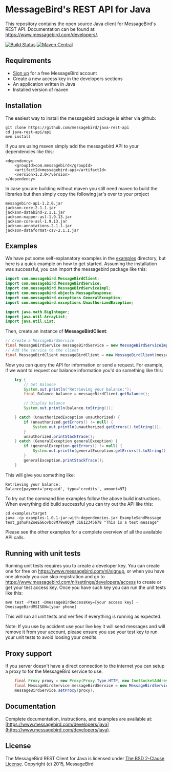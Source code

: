 MessageBird's REST API for Java
=================================
This repository contains the open source Java client for MessageBird's REST API. Documentation can be found at: https://www.messagebird.com/developers/.

[![Build Status](https://travis-ci.org/messagebird/java-rest-api.svg?branch=master)](https://travis-ci.org/messagebird/java-rest-api)
[![Maven Central](https://maven-badges.herokuapp.com/maven-central/com.messagebird/messagebird-api/badge.svg)](https://maven-badges.herokuapp.com/maven-central/com.messagebird/messagebird-api)

Requirements
------------
- [Sign up](https://www.messagebird.com/en/signup) for a free MessageBird account
- Create a new access key in the developers sections
- An application written in Java
- Installed version of maven

Installation
------------
The easiest way to install the messagebird package is either via github:

```
git clone https://github.com/messagebird/java-rest-api
cd java-rest-api/api
mvn install
```

If you are using maven simply add the messagebird API to your dependencies like this:

```
<dependency>
    <groupId>com.messagebird</groupId>
    <artifactId>messagebird-api</artifactId>
    <version>1.2.0</version>
</dependency>
```

In case you are building without maven you still need maven to build the libraries but
then simply copy the following jar's over to your project

```
messagebird-api-1.2.0.jar
jackson-core-2.1.1.jar
jackson-databind-2.1.1.jar
jackson-mapper-asl-1.9.13.jar
jackson-core-asl-1.9.13.jar
jackson-annotations-2.1.1.jar
jackson-dataformat-csv-2.1.1.jar
```


Examples
--------
We have put some self-explanatory examples in the [examples](https://github.com/messagebird/java-rest-api/tree/master/examples/src/main/java) directory, but here is a quick example on how to get started. Assuming the installation was successful, you can import the messagebird package like this:

```java
import com.messagebird.MessageBirdClient;
import com.messagebird.MessageBirdService;
import com.messagebird.MessageBirdServiceImpl;
import com.messagebird.objects.MessageResponse;
import com.messagebird.exceptions.GeneralException;
import com.messagebird.exceptions.UnauthorizedException;

import java.math.BigInteger;
import java.util.ArrayList;
import java.util.List;
```

Then, create an instance of **MessageBirdClient**:

```java
// Create a MessageBirdService
final MessageBirdService messageBirdService = new MessageBirdServiceImpl("test_gshuPaZoeEG6ovbc8M79w0QyM");
// Add the service to the client
final MessageBirdClient messageBirdClient = new MessageBirdClient(messageBirdService);
```

Now you can query the API for information or send a request. For example, if we want to request our balance information you'd do something like this:

```java
    try {
        // Get Balance
        System.out.println("Retrieving your balance:");
        final Balance balance = messageBirdClient.getBalance();

        // Display balance
        System.out.println(balance.toString());

    } catch (UnauthorizedException unauthorized) {
        if (unauthorized.getErrors() != null) {
            System.out.println(unauthorized.getErrors().toString());
        }
        unauthorized.printStackTrace();
    } catch (GeneralException generalException) {
        if (generalException.getErrors() != null) {
            System.out.println(generalException.getErrors().toString());
        }
        generalException.printStackTrace();
    }
```

This will give you something like:
```shell
Retrieving your balance:
Balance{payment='prepaid', type='credits', amount=97}
```

To try out the command line examples follow the above build instructions.
When everything did build successful you can try out the API like this:
```shell
cd examples/target
java -cp examples-1.0.1-jar-with-dependencies.jar ExampleSendMessage test_gshuPaZoeEG6ovbc8M79w0QyM 31612345678 "This is a test message"
```

Please see the other examples for a complete overview of all the available API calls.

Running with unit tests
-----------------------
Running unit tests requires you to create a developer key. You can create one for free on https://www.messagebird.com/nl/signup,
or when you have one already you can skip registration and go to https://www.messagebird.com/nl/settings/developers/access
to create or get your test access key. Once you have such key you can run the unit tests like this:

```shell
mvn test -Ptest -DmessageBirdAccessKey=[your access key] -DmessageBirdMSISDN=[your phone]
```

This will run all unit tests and verifies if everything is running as expected.

Note: If you use by accident use your live key it will send messages and will remove it from your account,
please ensure you use your test key to run your unit tests to avoid loosing your credits.

Proxy support
-------------
If you server doesn't have a direct connection to the internet you can setup a proxy to for the MessageBird service to use.

```java
    final Proxy proxy = new Proxy(Proxy.Type.HTTP, new InetSocketAddress("10.0.0.1", 8080));
    final MessageBirdService messageBirdService = new MessageBirdServiceImpl("test_gshuPaZoeEG6ovbc8M79w0QyM");
    messageBirdService.setProxy(proxy);
```

Documentation
-------------
Complete documentation, instructions, and examples are available at:
[https://www.messagebird.com/developers/java](https://www.messagebird.com/developers/java).

License
-------
The MessageBird REST Client for Java is licensed under [The BSD 2-Clause License](http://opensource.org/licenses/BSD-2-Clause). Copyright (c) 2015, MessageBird
